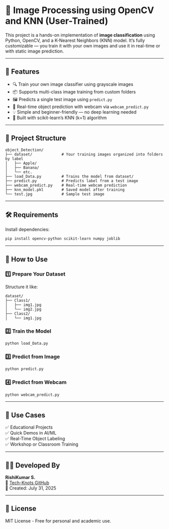 
# 🧠 Image Processing using OpenCV and KNN (User-Trained)

This project is a hands-on implementation of **image classification** using Python, OpenCV, and a K-Nearest Neighbors (KNN) model. It’s fully customizable — you train it with your own images and use it in real-time or with static image prediction.

---

## 🚀 Features
- 🔍 Train your own image classifier using grayscale images
- 📦 Supports multi-class image training from custom folders
- 🖼️ Predicts a single test image using `predict.py`
- 🎥 Real-time object prediction with webcam via `webcam_predict.py`
- 💡 Simple and beginner-friendly — no deep learning needed
- 🧠 Built with scikit-learn’s KNN (k=1) algorithm

---

## 🧾 Project Structure

```
object_Detection/
├── dataset/             # Your training images organized into folders by label
│   ├── Apple/
│   ├── Banana/
│   └── etc.
├── load_Data.py         # Trains the model from dataset/
├── predict.py           # Predicts label from a test image
├── webcam_predict.py    # Real-time webcam prediction
├── knn_model.pkl        # Saved model after training
└── test.jpg             # Sample test image
```

---

## 🛠 Requirements

Install dependencies:

```bash
pip install opencv-python scikit-learn numpy joblib
```

---

## 🧠 How to Use

### 1️⃣ Prepare Your Dataset
Structure it like:
```
dataset/
├── Class1/
│   ├── img1.jpg
│   └── img2.jpg
├── Class2/
│   └── img1.jpg
```

### 2️⃣ Train the Model
```bash
python load_Data.py
```

### 3️⃣ Predict from Image
```bash
python predict.py
```

### 4️⃣ Predict from Webcam
```bash
python webcam_predict.py
```

---

## 🎯 Use Cases

✅ Educational Projects  
✅ Quick Demos in AI/ML  
✅ Real-Time Object Labeling  
✅ Workshop or Classroom Training  

---

## 👨‍💻 Developed By

**RishiKumar S.**  
🔗 [Tech-Knots GitHub](https://github.com/Tech-Knots)  
📅 Created: July 31, 2025

---

## 📃 License

MIT License - Free for personal and academic use.
